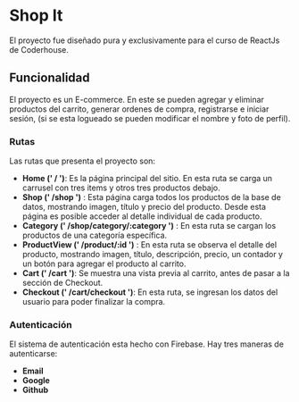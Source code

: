 # Shop It

El proyecto fue diseñado pura y exclusivamente para el curso de ReactJs de Coderhouse.

## Funcionalidad

El proyecto es un E-commerce. En este se pueden agregar y eliminar productos del carrito, generar ordenes de compra, registrarse e iniciar sesión, (si se esta logueado se pueden modificar el nombre y foto de perfil).  
### Rutas
Las rutas que presenta el proyecto son:
- **Home (' / ')**: Es la página principal del sitio. En esta ruta se carga un carrusel con tres items y otros tres productos debajo.
- **Shop (' /shop ')** : Esta página carga todos los productos de la base de datos, mostrando imagen, título y precio del producto. Desde esta página es posible acceder al detalle individual de cada producto.
- **Category (' /shop/category/:category ')** : En esta ruta se cargan los productos de una categoría específica.
- **ProductView (' /product/:id ')** : En esta ruta se observa el detalle del producto, mostrando imagen, título, descripción, precio, un contador y un botón para agregar el producto al carrito.
- **Cart (' /cart ')**:  Se muestra una vista previa al carrito, antes de pasar a la sección de Checkout.
- **Checkout (' /cart/checkout ')**: En esta ruta, se ingresan los datos del usuario para poder finalizar la compra.

### Autenticación
El sistema de autenticación esta hecho con Firebase. 
Hay tres maneras de autenticarse:
- **Email**
- **Google**
- **Github**
